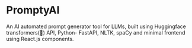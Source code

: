 # PromptyAI

An AI automated prompt generator tool for LLMs, built using Huggingface transformers(🤗) API, Python- FastAPI, NLTK, spaCy and minimal frontend using React.js components. 